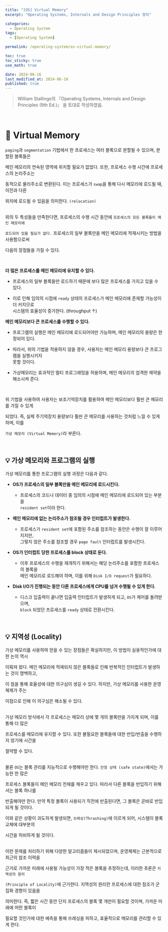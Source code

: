 ```yaml
---
title: "[OS] Virtual Memory"
excerpt: "Operating Systems, Internals and Design Principles 정리"

categories:
  - Operating System
tags:
  - [Operating System]

permalink: /operating-system/os-virtual-memory/

toc: true
toc_sticky: true
use_math: true

date: 2024-06-16
last_modified_at: 2024-06-18
published: true
---
```


> William Stallings의 『Operating Systems, Internals and Design Principles (9th Ed.)』 을 토대로 작성하였음. <br>

<br>

# 👑 Virtual Memory

`paging`과 `segmentation` 기법에서 한 프로세스는 여러 블록으로 분할될 수 있으며, 분할된 블록들은 <br>

메인 메모리의 연속된 영역에 위치할 필요가 없었다. 또한, 프로세스 수행 시간에 프로세스의 논리주소는 <br>

동적으로 물리주소로 변환된다. 이는 프로세스가 `swap`을 통해 다시 메모리에 로드될 때, 이전과 다른 <br>

위치에 로드될 수 있음을 의미한다. `(relocation)` <br><br>

위의 두 특성들을 만족한다면, 프로세스의 수행 시간 동안에 `프로세스의 모든 블록들이 메인 메모리에` <br>

`로드되어 있을 필요가 없다.` 프로세스의 일부 블록만을 메인 메모리에 적재시키는 방법을 사용함으로써 <br>

다음의 장점들을 가질 수 있다.

<br>

**더 많은 프로세스를 메인 메모리에 유지할 수 있다.**

- 프로세스의 일부 블록들만 로드하기 때문에 보다 많은 프로세스를 가지고 있을 수 있다.

- 이로 인해 임의의 시점에 `ready` 상태의 프로세스가 메인 메모리에 존재할 가능성이 더 커지므로 <br>
  시스템의 효율성이 증가한다. (throughput ↑)

**메인 메모리보다 큰 프로세스를 수행할 수 있다.**

- 프로그램의 실행은 메인 메모리에 로드되어야만 가능하며, 메인 메모리의 용량은 한정되어 있다.

- 따라서, 위의 기법을 적용하지 않을 경우, 사용자는 메인 메모리 용량보다 큰 프로그램을 실행시키지 <br>
  못할 것이다.

- 가상메모리는 효과적인 멀티 프로그래밍을 허용하며, 메인 메모리의 엄격한 제약을 해소시켜 준다.

<br>

위 기법을 사용하여 사용자는 보조기억장치를 활용하여 메인 메모리보다 훨씬 큰 메모리를 가질 수 있게 <br>

되었다. 즉, 실제 주기억장치 용량보다 훨씬 큰 메모리를 사용하는 것처럼 느낄 수 있게 하며, 이를 <br>

`가상 메모리 (Virtual Memory)`라 부른다.

<br>

## 💡 가상 메모리와 프로그램의 실행

가상 메모리를 통한 프로그램의 실행 과정은 다음과 같다.

- **OS가 프로세스의 일부 블록만을 메인 메모리에 로드시킨다.**

  + 프로세스의 코드나 데이터 중 임의의 시점에 메인 메모리에 로드되어 있는 부분을 <br>
    `resident set`이라 한다.

- **메인 메모리에 없는 논리주소가 참조될 경우 인터럽트가 발생한다.**

  + 프로세스가 `resident set`에 포함된 주소를 참조하는 동안은 수행이 잘 이루어지지만, <br>
    그렇지 않은 주소를 참조할 경우 `page fault` 인터럽트를 발생시킨다.

- **OS가 인터럽트 당한 프로세스를 block 상태로 둔다.**

  + 이후 프로세스의 수행을 재개하기 위해서는 해당 논리주소를 포함한 프로세스의 블록을 <br>
    메인 메모리로 로드해야 하며, 이를 위해 `Disk I/O request`가 필요하다.

- **Disk I/O가 진행되는 동안 다른 프로세스에게 CPU를 넘겨 수행될 수 있게 한다.**

  + 디스크 입출력이 끝나면 입출력 인터럽트가 발생하게 되고, `OS`가 제어를 돌려받으며, <br>
    `block` 되었던 프로세스를 `ready` 상태로 전환시킨다.

<br>

## 💡 지역성 (Locality)

가상 메모리를 사용하여 얻을 수 있는 장점들은 확실하지만, 이 방법이 실용적인가에 대한 논의 역시 <br>

이뤄져 왔다. 메인 메모리에 적재되지 않은 블록들로 인해 반복적인 인터럽트가 발생하는 것이 명백하고, <br>

이 점을 통해 효율성에 대한 의구심이 생길 수 있다. 하지만, 가상 메모리를 사용한 운영체제가 주는 <br>

이점으로 인해 이 의구심은 해소될 수 있다. <br><br>

가상 메모리 방식에서 각 프로세스는 메모리 상에 몇 개의 블록만을 가지게 되며, 이를 통해 더 많은 <br>

프로세스를 메모리에 유지할 수 있다. 또한 불필요한 블록들에 대한 반입/반출을 수행하지 않기에 시간을 <br>

절약할 수 있다. <br><br>

물론 `OS`는 블록 관리를 지능적으로 수행해야만 한다. `안정 상태 (safe state)`에서는 가능한 한 많은 <br>

프로세스 블록들이 메인 메모리 전체를 채우고 있다. 따라서 다른 블록을 반입하기 위해서는 블록 하나를 <br>

반출해야만 한다. 만약 특정 블록이 사용되기 직전에 반출된다면, 그 블록은 곧바로 반입되게 될 것이다. <br>

이와 같은 상황이 과도하게 발생되면, `쓰레싱(Thrashing)`에 이르게 되어, 시스템이 블록 교체에 대부분의 <br>

시간을 허비하게 될 것이다. <br><br>

이런 문제를 처리하기 위해 다양한 알고리즘들이 제시되었으며, 운영체제는 근본적으로 최근의 참조 이력을 <br>

근거로 가까운 미래에 사용될 가능성이 가장 적은 블록을 추정하는데, 이러한 추론은 `지역성의 원리` <br>

`(Principle of Locality)`에 근거한다. 지역성의 원리란 프로세스에 대한 참조가 군집화 경향이 있음을 <br>

의미한다. 즉, 짧은 시간 동안 단지 프로세스의 블록 몇 개만이 필요할 것이며, 가까운 미래에 어떤 블록이 <br>

필요할 것인가에 대한 예측을 통해 쓰레싱을 피하고, 효율적으로 메모리를 관리할 수 있게 한다.
 